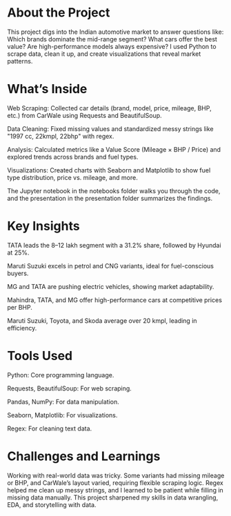 # About the Project

This project digs into the Indian automotive market to answer questions like: Which brands dominate the mid-range segment? What cars offer the best value? Are high-performance models always expensive? I used Python to scrape data, clean it up, and create visualizations that reveal market patterns.

# What’s Inside





Web Scraping: Collected car details (brand, model, price, mileage, BHP, etc.) from CarWale using Requests and BeautifulSoup.



Data Cleaning: Fixed missing values and standardized messy strings like "1997 cc, 22kmpl, 22bhp" with regex.



Analysis: Calculated metrics like a Value Score (Mileage × BHP / Price) and explored trends across brands and fuel types.



Visualizations: Created charts with Seaborn and Matplotlib to show fuel type distribution, price vs. mileage, and more.

The Jupyter notebook in the notebooks folder walks you through the code, and the presentation in the presentation folder summarizes the findings.

# Key Insights





TATA leads the 8–12 lakh segment with a 31.2% share, followed by Hyundai at 25%.



Maruti Suzuki excels in petrol and CNG variants, ideal for fuel-conscious buyers.



MG and TATA are pushing electric vehicles, showing market adaptability.



Mahindra, TATA, and MG offer high-performance cars at competitive prices per BHP.



Maruti Suzuki, Toyota, and Skoda average over 20 kmpl, leading in efficiency.

# Tools Used





Python: Core programming language.



Requests, BeautifulSoup: For web scraping.



Pandas, NumPy: For data manipulation.



Seaborn, Matplotlib: For visualizations.



Regex: For cleaning text data.

# Challenges and Learnings

Working with real-world data was tricky. Some variants had missing mileage or BHP, and CarWale’s layout varied, requiring flexible scraping logic. Regex helped me clean up messy strings, and I learned to be patient while filling in missing data manually. This project sharpened my skills in data wrangling, EDA, and storytelling with data.

